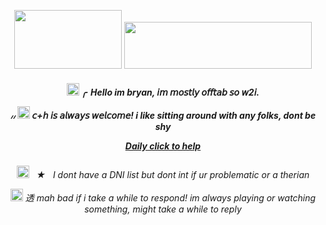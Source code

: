 <p align="center">
<img src="https://github.com/user-attachments/assets/ff2655af-44f8-46e3-b4c2-c0f0c7e73898" width="172" height="94"> <img src="https://github.com/user-attachments/assets/44a7fd1e-9bf1-45d3-b0e3-fe0e6b228c69" width="300" height="75">
</p>
<h5 align="center">
<img src="https://github.com/user-attachments/assets/6eb75d23-5ca0-4f4c-a50f-28caec799820" width="20"> ╭‎ ‎ Hello im bryan, 𝘪𝘮 𝘮𝘰𝘴𝘵𝘭𝘺 𝘰𝘧𝘧𝘵𝘢𝘣 𝘴𝘰 𝘸2𝘪.
<p align="center"> ៸៸ <img src="https://github.com/user-attachments/assets/47996d26-bce6-44fe-99a8-4145b2708fb1" width="20"> 𝘤+𝘩 𝘪𝘴 𝘢𝘭𝘸𝘢𝘺𝘴 𝘸𝘦𝘭𝘤𝘰𝘮𝘦! i like sitting around with any folks, dont be shy 
</p>
<a href=https://arab.org/click-to-help/> Daily click to help </a>    
</h5>
<h6 align="center">
<image src="https://github.com/user-attachments/assets/cebdf5d6-e292-4570-98a1-984ec8630760" width="20">‎ ‎ ‎‎ ★‎ ‎ ‎‎  I dont have a DNI list but dont int if ur problematic or a therian
<p align="center"> <img width="20" src="https://github.com/user-attachments/assets/2a7cc4e6-c438-4375-bb8c-d74e85e2ad13"> 透 mah bad if i take a while to respond! im always playing or watching something, might take a while to reply









